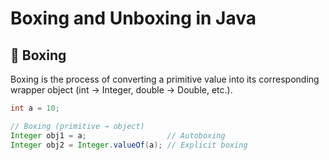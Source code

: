 # Boxing and Unboxing in Java

## 🔹 Boxing

Boxing is the process of converting a primitive value into its corresponding wrapper object (int → Integer, double → Double, etc.).

```java
int a = 10;

// Boxing (primitive → object)
Integer obj1 = a;                  // Autoboxing
Integer obj2 = Integer.valueOf(a); // Explicit boxing
